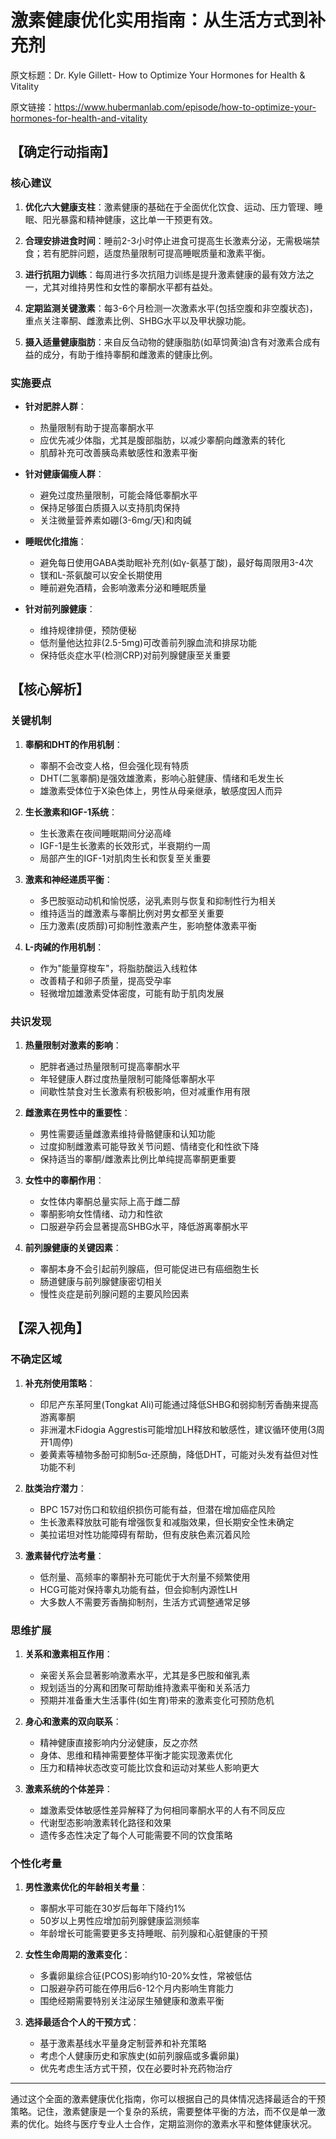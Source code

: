 # 激素健康优化实用指南：从生活方式到补充剂

原文标题：Dr. Kyle Gillett- How to Optimize Your Hormones for Health & Vitality

原文链接：https://www.hubermanlab.com/episode/how-to-optimize-your-hormones-for-health-and-vitality

<YouTube videoId="ncSoor2Iw8k" />

## 【确定行动指南】

### 核心建议

1. **优化六大健康支柱**：激素健康的基础在于全面优化饮食、运动、压力管理、睡眠、阳光暴露和精神健康，这比单一干预更有效。

2. **合理安排进食时间**：睡前2-3小时停止进食可提高生长激素分泌，无需极端禁食；若有肥胖问题，适度热量限制可提高睡眠质量和激素平衡。

3. **进行抗阻力训练**：每周进行多次抗阻力训练是提升激素健康的最有效方法之一，尤其对维持男性和女性的睾酮水平都有益处。

4. **定期监测关键激素**：每3-6个月检测一次激素水平(包括空腹和非空腹状态)，重点关注睾酮、雌激素比例、SHBG水平以及甲状腺功能。

5. **摄入适量健康脂肪**：来自反刍动物的健康脂肪(如草饲黄油)含有对激素合成有益的成分，有助于维持睾酮和雌激素的健康比例。

### 实施要点

* **针对肥胖人群**：
  - 热量限制有助于提高睾酮水平
  - 应优先减少体脂，尤其是腹部脂肪，以减少睾酮向雌激素的转化
  - 肌醇补充可改善胰岛素敏感性和激素平衡

* **针对健康偏瘦人群**：
  - 避免过度热量限制，可能会降低睾酮水平
  - 保持足够蛋白质摄入以支持肌肉保持
  - 关注微量营养素如硼(3-6mg/天)和肉碱

* **睡眠优化措施**：
  - 避免每日使用GABA类助眠补充剂(如γ-氨基丁酸)，最好每周限用3-4次
  - 镁和L-茶氨酸可以安全长期使用
  - 睡前避免酒精，会影响激素分泌和睡眠质量

* **针对前列腺健康**：
  - 维持规律排便，预防便秘
  - 低剂量他达拉非(2.5-5mg)可改善前列腺血流和排尿功能
  - 保持低炎症水平(检测CRP)对前列腺健康至关重要

## 【核心解析】

### 关键机制

1. **睾酮和DHT的作用机制**：
   - 睾酮不会改变人格，但会强化现有特质
   - DHT(二氢睾酮)是强效雄激素，影响心脏健康、情绪和毛发生长
   - 雄激素受体位于X染色体上，男性从母亲继承，敏感度因人而异

2. **生长激素和IGF-1系统**：
   - 生长激素在夜间睡眠期间分泌高峰
   - IGF-1是生长激素的长效形式，半衰期约一周
   - 局部产生的IGF-1对肌肉生长和恢复至关重要

3. **激素和神经递质平衡**：
   - 多巴胺驱动动机和愉悦感，泌乳素则与恢复和抑制性行为相关
   - 维持适当的雌激素与睾酮比例对男女都至关重要
   - 压力激素(皮质醇)可抑制性激素产生，影响整体激素平衡

4. **L-肉碱的作用机制**：
   - 作为"能量穿梭车"，将脂肪酸运入线粒体
   - 改善精子和卵子质量，提高受孕率
   - 轻微增加雄激素受体密度，可能有助于肌肉发展

### 共识发现

1. **热量限制对激素的影响**：
   - 肥胖者通过热量限制可提高睾酮水平
   - 年轻健康人群过度热量限制可能降低睾酮水平
   - 间歇性禁食对生长激素有积极影响，但对减重作用有限

2. **雌激素在男性中的重要性**：
   - 男性需要适量雌激素维持骨骼健康和认知功能
   - 过度抑制雌激素可能导致关节问题、情绪变化和性欲下降
   - 保持适当的睾酮/雌激素比例比单纯提高睾酮更重要

3. **女性中的睾酮作用**：
   - 女性体内睾酮总量实际上高于雌二醇
   - 睾酮影响女性情绪、动力和性欲
   - 口服避孕药会显著提高SHBG水平，降低游离睾酮水平

4. **前列腺健康的关键因素**：
   - 睾酮本身不会引起前列腺癌，但可能促进已有癌细胞生长
   - 肠道健康与前列腺健康密切相关
   - 慢性炎症是前列腺问题的主要风险因素

## 【深入视角】

### 不确定区域

1. **补充剂使用策略**：
   - 印尼产东革阿里(Tongkat Ali)可能通过降低SHBG和弱抑制芳香酶来提高游离睾酮
   - 非洲灌木Fidogia Aggrestis可能增加LH释放和敏感性，建议循环使用(3周开1周停)
   - 姜黄素等植物多酚可抑制5α-还原酶，降低DHT，可能对头发有益但对性功能不利

2. **肽类治疗潜力**：
   - BPC 157对伤口和软组织损伤可能有益，但潜在增加癌症风险
   - 生长激素释放肽可能有增强恢复和减脂效果，但长期安全性未确定
   - 美拉诺坦对性功能障碍有帮助，但有皮肤色素沉着风险

3. **激素替代疗法考量**：
   - 低剂量、高频率的睾酮补充可能优于大剂量不频繁使用
   - HCG可能对保持睾丸功能有益，但会抑制内源性LH
   - 大多数人不需要芳香酶抑制剂，生活方式调整通常足够

### 思维扩展

1. **关系和激素相互作用**：
   - 亲密关系会显著影响激素水平，尤其是多巴胺和催乳素
   - 规划适当的分离和团聚可帮助维持激素平衡和关系活力
   - 预期并准备重大生活事件(如生育)带来的激素变化可预防危机

2. **身心和激素的双向联系**：
   - 精神健康直接影响内分泌健康，反之亦然
   - 身体、思维和精神需要整体平衡才能实现激素优化
   - 压力和精神状态改变可能比饮食和运动对某些人影响更大

3. **激素系统的个体差异**：
   - 雄激素受体敏感性差异解释了为何相同睾酮水平的人有不同反应
   - 代谢型态影响激素转化路径和效果
   - 遗传多态性决定了每个人可能需要不同的饮食策略

### 个性化考量

1. **男性激素优化的年龄相关考量**：
   - 睾酮水平可能在30岁后每年下降约1%
   - 50岁以上男性应增加前列腺健康监测频率
   - 年龄增长可能需要更多支持睡眠、前列腺和心脏健康的干预

2. **女性生命周期的激素变化**：
   - 多囊卵巢综合征(PCOS)影响约10-20%女性，常被低估
   - 口服避孕药可能在停用后6-12个月内影响生育能力
   - 围绝经期需要特别关注泌尿生殖健康和激素平衡

3. **选择最适合个人的干预方式**：
   - 基于激素基线水平量身定制营养和补充策略
   - 考虑个人健康历史和家族史(如前列腺癌或多囊卵巢)
   - 优先考虑生活方式干预，仅在必要时补充药物治疗

---

通过这个全面的激素健康优化指南，你可以根据自己的具体情况选择最适合的干预策略。记住，激素健康是一个复杂的系统，需要整体平衡的方法，而不仅是单一激素的优化。始终与医疗专业人士合作，定期监测你的激素水平和整体健康状况。
